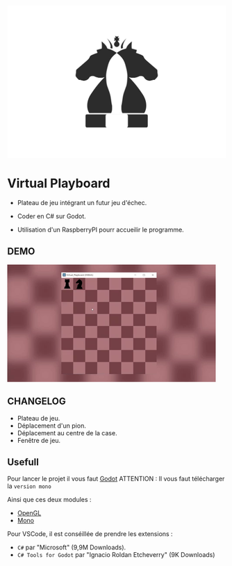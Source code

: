 ![test](imgReadme/Logo.png)

# Virtual Playboard

- Plateau de jeu intégrant un futur jeu d'échec. 

- Coder en C# sur Godot.

- Utilisation d'un RaspberryPI pourr accueilir le programme.

## DEMO

![](imgReadme/Demo2.gif)

## CHANGELOG

 - Plateau de jeu.
 - Déplacement d'un pion.
 - Déplacement au centre de la case.
 - Fenêtre de jeu.

## Usefull

Pour lancer le projet il vous faut [Godot](https://godotengine.org/download) ATTENTION : Il vous faut télécharger la ``version mono``


Ainsi que ces deux modules : 
 - [OpenGL](https://microdp.com/opengl-21-gratuitement-86/)
 - [Mono](https://www.mono-project.com/download/stable/)

Pour VSCode, il est conséillée de prendre les extensions :
 - ``C#`` par "Microsoft" (9,9M Downloads).
 - ``C# Tools for Godot`` par "Ignacio Roldan Etcheverry" (9K Downloads)
